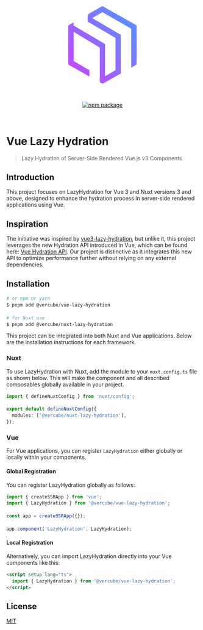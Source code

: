 <p align="center">
  <a href="https://github.com/OskarLebuda/vue-lazy-hydration" target="_blank" rel="noopener noreferrer">
    <img width="180" src="https://github.com/OskarLebuda/vue-lazy-hydration/blob/main/.github/assets/logo.png?raw=true" alt="Vercube logo">
  </a>
</p>
<br/>
<p align="center">
  <a href="https://www.npmjs.com/package/@vercube/vue-lazy-hydration"><img src="https://badgen.net/npm/v/@vercube/vue-lazy-hydration" alt="npm package"></a>
</p>
<br/>

# Vue Lazy Hydration
> Lazy Hydration of Server-Side Rendered Vue.js v3 Components

## Introduction
This project focuses on LazyHydration for Vue 3 and Nuxt versions 3 and above, designed to enhance the hydration process in server-side rendered applications using Vue.

## Inspiration
The initiative was inspired by [vue3-lazy-hydration](https://github.com/freddy38510/vue3-lazy-hydration), but unlike it, this project leverages the new Hydration API introduced in Vue, which can be found here: [Vue Hydration API](https://github.com/vuejs/core/pull/11458). Our project is distinctive as it integrates this new API to optimize performance further without relying on any external dependencies.

## Installation

```bash
# or npm or yarn
$ pnpm add @vercube/vue-lazy-hydration

# for Nuxt use
$ pnpm add @vercube/nuxt-lazy-hydration
```


This project can be integrated into both Nuxt and Vue applications. Below are the installation instructions for each framework.

### Nuxt

To use LazyHydration with Nuxt, add the module to your `nuxt.config.ts` file as shown below. This will make the component and all described composables globally available in your project.

```typescript
import { defineNuxtConfig } from 'nuxt/config';

export default defineNuxtConfig({
  modules: ['@vercube/nuxt-lazy-hydration'],
});
```

### Vue

For Vue applications, you can register `LazyHydration` either globally or locally within your components.

#### Global Registration
You can register LazyHydration globally as follows:

```typescript
import { createSSRApp } from 'vue';
import { LazyHydration } from '@vercube/vue-lazy-hydration';

const app = createSSRApp({});

app.component('LazyHydration', LazyHydration);
```

#### Local Registration
Alternatively, you can import LazyHydration directly into your Vue components like this:

```html
<script setup lang="ts">
  import { LazyHydration } from '@vercube/vue-lazy-hydration';
</script>
```

## License

[MIT](http://opensource.org/licenses/MIT)